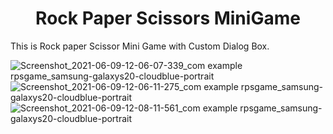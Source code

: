 <h1 align = "center"> Rock Paper Scissors MiniGame </h1>
This is Rock paper Scissor Mini Game with Custom Dialog Box.

![Screenshot_2021-06-09-12-06-07-339_com example rpsgame_samsung-galaxys20-cloudblue-portrait](https://user-images.githubusercontent.com/72177493/121308288-81dedb80-c91e-11eb-94d5-3fab3dbf3d06.png)
![Screenshot_2021-06-09-12-06-11-275_com example rpsgame_samsung-galaxys20-cloudblue-portrait](https://user-images.githubusercontent.com/72177493/121308353-94f1ab80-c91e-11eb-8ff8-8934004c987b.png)
![Screenshot_2021-06-09-12-08-11-561_com example rpsgame_samsung-galaxys20-cloudblue-portrait](https://user-images.githubusercontent.com/72177493/121308391-a20e9a80-c91e-11eb-840c-f2b21eb2e5db.png)
